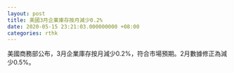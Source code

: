 ```yaml
---
layout: post
title: 美國3月企業庫存按月減少0.2%
date: 2020-05-15 23:21:03.000000000 +08:00
categories: rthk
---
```


美國商務部公布，3月企業庫存按月減少0.2%，符合市場預期。2月數據修正為減少0.5%。
